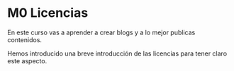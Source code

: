 # M0 Licencias

En este curso vas a aprender a crear blogs y a lo mejor publicas contenidos.

Hemos introducido una breve introducción de las licencias para tener claro este aspecto.

